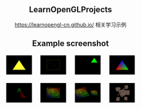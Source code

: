 <div
    style="width: auto; text-align: center; margin: 0 auto; padding: 0"
>
    <h2 align="center">LearnOpenGLProjects</h2>
    <a align="center" href="https://learnopengl-cn.github.io/">https://learnopengl-cn.github.io/</a>  相关学习示例
    <h2 align="center">Example screenshot</h2>
    <div align="center">
        <div style="margin: 20px">
            <a style="margin: 10px" href="#"
                ><img
                    src="./assert/images/01-TestGLFW.png"
                    width="15%"
                    alt=""
            /></a>
            <a style="margin: 10px" href="#"
                ><img
                    src="./assert/images/02-IndexArrayBuffer.png"
                    width="15%"
                    alt=""
            /></a>
            <a style="margin: 10px" href="#"
                ><img
                    src="./assert/images/03-BasePractice.png"
                    width="15%"
                    alt=""
            /></a>
            <a style="margin: 10px" href="#"
                ><img
                    src="./assert/images/04-ShaderLanguage.png"
                    width="15%"
                    alt=""
            /></a>
        </div>
        <div style="margin: 20px">
            <a style="margin: 10px" href="#"
                ><img
                    src="./assert/images/05-ShaderPractice.png"
                    width="15%"
                    alt=""
            /></a>
            <a style="margin: 10px" href="#"
                ><img
                    src="./assert/images/06-UseStbImage.png"
                    width="15%"
                    alt=""
            /></a>
            <a style="margin: 10px" href="#"
                ><img
                    src="./assert/images/07-Transformation.png"
                    width="15%"
                    alt=""
            /></a>
            <a style="margin: 10px" href="#"
                ><img
                    src="./assert/images/08-CoordinateSystem.png"
                    width="15%"
                    alt=""
            /></a>
        </div>
    </div>
</div>

